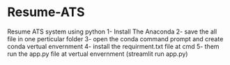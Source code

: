 # Resume-ATS
Resume ATS system using python
1- Install The Anaconda 
2- save the all file in one perticular folder
3- open the conda command prompt and create conda vertual envernment
4- install the requirment.txt file at cmd
5- them run the app.py file at vertual envernment (streamlit run app.py)
